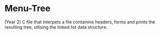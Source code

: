 # Menu-Tree
(Year 2) C file that interpets a file containins headers, forms and prints the resulting tree, utlising the linked list data structure. 
